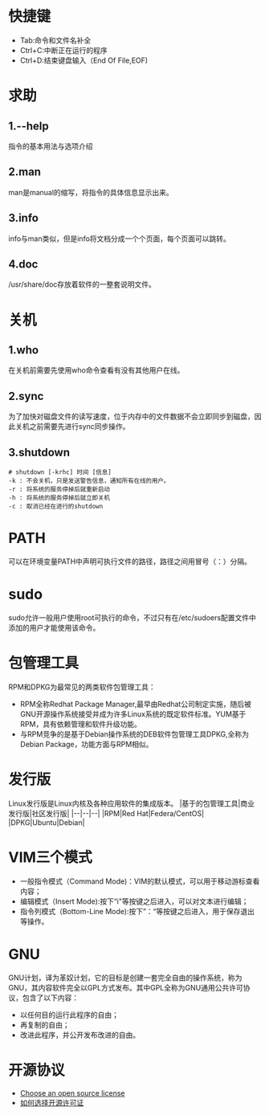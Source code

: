 # 快捷键
- Tab:命令和文件名补全
- Ctrl+C:中断正在运行的程序
- Ctrl+D:结束键盘输入（End Of File,EOF)

# 求助
## 1.--help
指令的基本用法与选项介绍

## 2.man
man是manual的缩写，将指令的具体信息显示出来。

## 3.info
info与man类似，但是info将文档分成一个个页面，每个页面可以跳转。

## 4.doc
/usr/share/doc存放着软件的一整套说明文件。

# 关机
## 1.who
在关机前需要先使用who命令查看有没有其他用户在线。

## 2.sync
为了加快对磁盘文件的读写速度，位于内存中的文件数据不会立即同步到磁盘，因此关机之前需要先进行sync同步操作。

## 3.shutdown
```
# shutdown [-krhc] 时间 [信息]
-k : 不会关机，只是发送警告信息，通知所有在线的用户。
-r : 将系统的服务停掉后就重新启动
-h : 将系统的服务停掉后就立即关机
-c : 取消已经在进行的shutdown
```

# PATH
可以在环境变量PATH中声明可执行文件的路径，路径之间用冒号（：）分隔。

# sudo
sudo允许一般用户使用root可执行的命令，不过只有在/etc/sudoers配置文件中添加的用户才能使用该命令。

# 包管理工具
RPM和DPKG为最常见的两类软件包管理工具：
- RPM全称Redhat Package Manager,最早由Redhat公司制定实施，随后被GNU开源操作系统接受并成为许多Linux系统的既定软件标准。YUM基于RPM，具有依赖管理和软件升级功能。
- 与RPM竞争的是基于Debian操作系统的DEB软件包管理工具DPKG,全称为Debian Package，功能方面与RPM相似。

# 发行版
Linux发行版是Linux内核及各种应用软件的集成版本。
|基于的包管理工具|商业发行版|社区发行版|
|--|--|--|
|RPM|Red Hat|Federa/CentOS|
|DPKG|Ubuntu|Debian|

# VIM三个模式
- 一般指令模式（Command Mode)：VIM的默认模式，可以用于移动游标查看内容；
- 编辑模式（Insert Mode):按下“i"等按键之后进入，可以对文本进行编辑；
- 指令列模式（Bottom-Line Mode):按下”：“等按键之后进入，用于保存退出等操作。

# GNU
GNU计划，译为革奴计划，它的目标是创建一套完全自由的操作系统，称为GNU，其内容软件完全以GPL方式发布。其中GPL全称为GNU通用公共许可协议，包含了以下内容：
- 以任何目的运行此程序的自由；
- 再复制的自由；
- 改进此程序，并公开发布改进的自由。

# 开源协议
- [Choose an open source license](https://choosealicense.com/)
- [如何选择开源许可证](http://www.ruanyifeng.com/blog/2011/05/how_to_choose_free_software_licenses.html)
